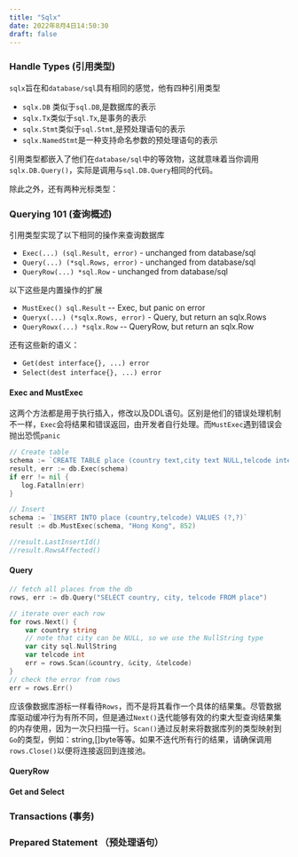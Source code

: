 ```yaml
---
title: "Sqlx"
date: 2022年8月4日14:50:30
draft: false
---
```


### Handle Types (引用类型)

`sqlx`旨在和`database/sql`具有相同的感觉，他有四种引用类型

- `sqlx.DB` 类似于`sql.DB`,是数据库的表示
- `sqlx.Tx`类似于`sql.Tx`,是事务的表示
- `sqlx.Stmt`类似于`sql.Stmt`,是预处理语句的表示
- `sqlx.NamedStmt`是一种支持命名参数的预处理语句的表示

引用类型都嵌入了他们在`database/sql`中的等效物，这就意味着当你调用`sqlx.DB.Query()`，实际是调用与`sql.DB.Query`相同的代码。

除此之外，还有两种光标类型：



### Querying 101 (查询概述)

引用类型实现了以下相同的操作来查询数据库
- `Exec(...) (sql.Result, error)` - unchanged from database/sql
- `Query(...) (*sql.Rows, error)` - unchanged from database/sql
- `QueryRow(...) *sql.Row` - unchanged from database/sql

以下这些是内置操作的扩展
- `MustExec() sql.Result` -- Exec, but panic on error
- `Queryx(...) (*sqlx.Rows, error)` - Query, but return an sqlx.Rows
- `QueryRowx(...) *sqlx.Row` -- QueryRow, but return an sqlx.Row

还有这些新的语义：
- `Get(dest interface{}, ...) error`
- `Select(dest interface{}, ...) error`


#### Exec and MustExec

这两个方法都是用于执行插入，修改以及DDL语句。区别是他们的错误处理机制不一样，`Exec`会将结果和错误返回，由开发者自行处理。而`MustExec`遇到错误会抛出恐慌`panic`

```Go
// Create table
schema := `CREATE TABLE place (country text,city text NULL,telcode integer);`  
result, err := db.Exec(schema)  
if err != nil {  
   log.Fatalln(err)  
}  

// Insert
schema := `INSERT INTO place (country,telcode) VALUES (?,?)`  
result := db.MustExec(schema, "Hong Kong", 852)

//result.LastInsertId()  
//result.RowsAffected()
```

#### Query

```Go
// fetch all places from the db
rows, err := db.Query("SELECT country, city, telcode FROM place")

// iterate over each row
for rows.Next() {
	var country string
	// note that city can be NULL, so we use the NullString type
	var city sql.NullString
	var telcode int
	err = rows.Scan(&country, &city, &telcode)
}
// check the error from rows
err = rows.Err()
```

应该像数据库游标一样看待`Rows`，而不是将其看作一个具体的结果集。尽管数据库驱动缓冲行为有所不同，但是通过`Next()`迭代能够有效的约束大型查询结果集的内存使用，因为一次只扫描一行。`Scan()`通过反射来将数据库列的类型映射到`Go`的类型，例如：string,[]byte等等。如果不迭代所有行的结果，请确保调用`rows.Close()`以便将连接返回到连接池。
#### QueryRow
#### Get and Select

### Transactions (事务)

### Prepared Statement （预处理语句）





